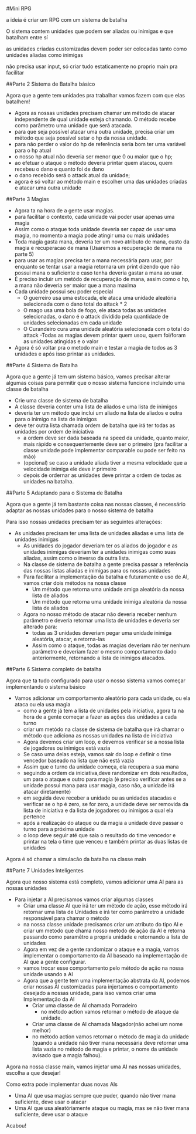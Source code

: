 #Mini RPG

a ideia é criar um RPG com um sistema de batalha

O sistema contem unidades que podem ser aliadas ou inimigas e que batalham entre sí

as unidades criadas customizadas devem poder ser colocadas tanto como unidades aliadas como inimigas

não precisa usar input, só criar tudo estaticamente no proprio main pra facilitar


<!-- ##Parte 1 Base RPG

- Criar uma classe Unidade que sirva de base para as unidades, ela deve conter como atributos
  -  nome
  -  health
  -  attack
  -  speed (iremos usar na parte 4)
- Todos os atributos precisam ser privados, e se necessário podem ser criados o get para acesso.
- Deve conter o método toString que retorna os atributos em um dicionário

- Apartir dai deve criar 3 unidades, Guerreiro, Mago, Curandeiro
- Após isso no método main criar uma unidade de cada um deles e chamar o método toString() -->


##Parte 2 Sistema de Batalha básico

Agora que a gente tem unidades pra trabalhar vamos fazem com que elas batalhem!

- Agora as nossas unidades precisam chamar um método de atacar independente de qual unidade esteja chamando. O método recebe como parâmetro uma unidade que será atacada.
- para que seja possível atacar uma outra unidade, precisa criar um método que seja possível setar o hp da nossa unidade.
- para não perder o valor do hp de referência seria bom ter uma variável para o hp atual
- o nosso hp atual não deveria ser menor que 0 ou maior que o hp;
- ao efetuar o ataque o método deveria printar quem atacou, quem recebeu o dano e quanto foi de dano
- o dano recebido será o attack atual da unidade;
- agora é só voltar ao método main e escolher uma das unidades criadas e atacar uma outra unidade


##Parte 3 Magias

- Agora ta na hora de a gente usar magias.
- para facilitar o contexto, cada unidade vai poder usar apenas uma magia
- Assim como o ataque toda unidade deveria ser capaz de usar uma magia, no momento a magia pode atingir uma ou mais unidades
- Toda magia gasta mana, deveria ter um novo atributo de mana, custo da magia e recuperacao de mana (Usaremos a recuperação de mana na parte 5)
- para usar as magias precisa ter a mana necessária para usar, por enquanto se tentar usar a magia retornara um print dizendo que não possui mana o suficiente e caso tenha deveria gastar a mana ao usar.
- É preciso incluir um metódo de recuperação de mana, assim como o hp, a mana não deveria ser maior que a mana maxima
- Cada unidade possui seu poder especial
  - O guerreiro usa uma estocada, ele ataca uma unidade aleatória selecionada com o dano total do attack * 2
  - O mago usa uma bola de fogo, ele ataca todas as unidades selecionadas, o dano é o attack dividido pela quantidade de unidades selecionadas em cada unidade
  - O Curandeiro cura uma unidade aleatória selecionada com o total do attack
-Todas as magias devem printar quem usou, quem foi/foram as unidades atingidas e o valor
- Agora é só voltar pra o metodo main e testar a magia de todos as 3 unidades e após isso printar as unidades.


##Parte 4 Sistema de Batalha

 Agora que a gente já tem um sistema básico, vamos precisar alterar algumas coisas para permitir que o nosso sistema funcione incluindo uma classe de batalha

 - Crie uma classe de sistema de batalha
 - A classe deveria conter uma lista de aliados e uma lista de inimigos
 - deveria ter um método que inclui um aliado na lista de aliados e outra para o inimigo na lista de inimigos
 - deve ter outra lista chamada ordem de batalha que irá ter todas as unidades por ordem de iniciativa
   - a ordem deve ser dada baseada na speed da unidade, quanto maior, mais rápido e consequentemente deve ser o primeiro (pra facilitar a classe unidade pode implementar comparable ou pode ser feito na mão)
   - (opcional) se caso a unidade aliada tiver a mesma velocidade que a velocidade inimiga ele deve ir primeiro
   - depois de ordernar as unidades deve printar a ordem de todas as unidades na batalha.


##Parte 5 Adaptando para o Sistema de Batalha

Agora que a gente já tem bastante coisa nas nossas classes, é necessário adaptar as nossas unidades para o nosso sistema de batalha

Para isso nossas unidades precisam ter as seguintes alterações:
- As unidades precisam ter uma lista de unidades aliadas e uma lista de unidades inimigas
  - As unidades do jogador deveriam ter os aliados do jogador e as unidades inimigas deveriam ter a unidades inimigas como suas aliadas, assim como o inverso da outra lista.
  - Na classe de sistema de batalha a gente precisa passar a referência das nossas listas aliadas e inimigas para os nossas unidades
  - Para facilitar a implementação da batalha e futuramente o uso de AI, vamos criar dois métodos na nossa classe
    - Um método que retorna uma unidade amiga aleatória da nossa lista de aliados
    - Um método que retorna uma unidade inimiga aleatória da nossa lista de aliados
  - Agora no nosso método de atacar não deveria receber nenhum parâmetro e deveria retornar uma lista de unidades e deveria ser alterado para:
    - todas as 3 unidades deveriam pegar uma unidade inimiga aleatória, atacar, e retorna-las
    - Assim como o ataque, todas as magias deveriam não ter nenhum parâmetro e deveriam fazer o mesmo comportamento dado anteriormente, retornando a lista de inimigos atacados.


##Parte 6 Sistema completo de batalha

Agora que ta tudo configurado para usar o nosso sistema vamos começar implementando o sistema básico

- Vamos adicionar um comportamento aleatório para cada unidade, ou ela ataca ou ela usa magia
  - como a gente já tem a lista de unidades pela iniciativa, agora ta na hora de a gente começar a fazer as ações das unidades a cada turno
  - criar um metódo na classe de sistema de batalha que irá chamar o método que adiciona as nossas unidades na lista de iniciativa
  - Agora devemos criar um loop, e devemos verificar se a nossa lista de jogadores ou inimigos está vazia
  - Se caso uma delas esteja, vamos sair do loop e definir o time vencedor baseado na lista que não está vazia
  - Assim que o turno da unidade começa, ela recupera a sua mana
  - seguindo a ordem da iniciativa,deve randomizar em dois resultados, um para o ataque e outro para magia (é preciso verificar antes se a unidade possui mana para usar magia, caso não, a unidade irá atacar diretamente)
  - em seguida deve receber a unidade ou as unidades atacadas e verificar se o hp é zero, se for zero, a unidade deve ser removida da lista de iniciativa e da lista de jogadores ou inimigos a qual ela pertence
  - após a realização do ataque ou da magia a unidade deve passar o turno para a próxima unidade
  - o loop deve seguir até que saia o resultado do time vencedor e printar na tela o time que venceu e também printar as duas listas de unidades

Agora é só chamar a simulacão da batalha na classe main

##Parte 7 Unidades Inteligentes

Agora que nosso sistema está completo, vamos adicionar uma AI para as nossas unidades

- Para injetar a AI precisamos vamos criar algumas classes
  - Criar uma classe AI que irá ter um método de ação, esse método irá retornar uma lista de Unidades e irá ter como parâmetro a unidade responsável para chamar o método
  - na nossa classe unidade precisamos criar um atributo do tipo AI e criar um metodo que chama nosso metodo de ação da AI e retorna passando como paramêtro a propria unidade e retornando a lista de unidades
  - Agora em vez de a gente randomizar o ataque e a magia, vamos implementar o comportamento da AI baseado na implementação de AI que a gente configurar.
  - vamos trocar esse comportamento pelo método de ação na nossa unidade usando a AI
  - Agora que a gente tem uma implementação abstrata da AI, podemos criar nossas AI customizadas para injertamos o comportamento desejado a nossas unidade, para isso vamos criar uma Implementação da AI
    - Criar uma classe de AI chamada Porradeiro
      - no método action vamos retornar o método de ataque da unidade.
    -  Criar uma classe de AI chamada Magador(não achei um nome melhor)
      - no método action vamos retornar o método de magia da unidade (quando a unidade não tiver mana necessária deve retornar uma lista vazia no método de magia e printar, o nome da unidade avisado que a magia falhou).

Agora na nossa classe main, vamos injetar uma AI nas nossas unidades, escolha a que desejar!

Como extra pode implementar duas novas AIs
- Uma AI que usa magias sempre que puder, quando não tiver mana suficiente, deve usar o atacar
- Uma AI que usa aleatóriamente ataque ou magia, mas se não tiver mana suficiente, deve usar o ataque

Acabou!